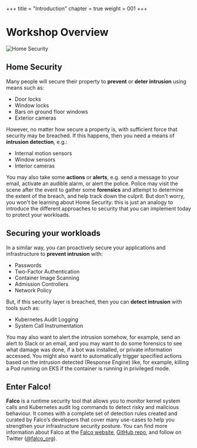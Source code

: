 +++
title = "Introduction"
chapter = true
weight = 001
+++

# Workshop Overview

![Home Security](/images/00_introduction/homesec.jpg)

## Home Security

<!-- **DEVEL NOTE: Shorten this.**
https://docs.google.com/presentation/d/12f8rUg3mtZBu2h3cq71CSrvImE7fyChHGMsOHvRZzcY/edit#slide=id.g4f34a36f9c_0_48
**DEVEL NOTE: John included this slides, not sure if we want to include them. All the required information is available in Hugo and the formatting of the slides is sysdig (and outdated)** -->

Many people will secure their property to **prevent** or **deter intrusion** using means such as:

 - Door locks
 - Window locks
 - Bars on ground floor windows
 - Exterior cameras

However, no matter how secure a property is, with sufficient force that security may be breached. If this happens, then you need a means of **intrusion detection**, e.g.:

 - Internal motion sensors
 - Window sensors
 - Interior cameras

You may also take some **actions** or **alerts**, e.g. send a message to your email, activate an audible alarm, or alert the police. Police may visit the scene after the event to gather some **forensics** and attempt to determine the extent of the breach, and help track down the culprit. But don't worry, you won't be learning about Home Security: this is just an analogy to introduce the different approaches to security that you can implement today to protect your workloads.


## Securing your workloads

In a similar way, you can proactively secure your applications and infrastructure to **prevent intrusion** with:

 - Passwords
 - Two-Factor Authentication
 - Container Image Scanning
 - Admission Controllers
 - Network Policy

But, if this security layer is breached, then you can **detect intrusion** with tools such as:

 - Kubernetes Audit Logging
 - System Call Instrumentation

You may also want to alert the intrusion somehow, for example, send an alert to Slack or an email, and you may want to do some forensics to see what damage was done, if a bot was installed, or private information accessed. You might also want to automatically trigger specified actions based on the intrusion detected (Response Engine) like, for example, killing a Pod running on EKS if the container is running in privileged mode.

## Enter Falco!

**Falco** is a runtime security tool that allows you to monitor kernel system calls and Kubernetes audit log commands to detect risky and malicious behaviour. It comes with a complete set of detection rules created and curated by Falco’s developers that cover many use-cases to help you strengthen your infrastructure security posture.
You can find more information about Falco at the [Falco website](https://falco.org/), [GitHub repo](https://github.com/falcosecurity/falco), and follow on Twitter ([@falco_org](https://twitter.com/falco_org)).

